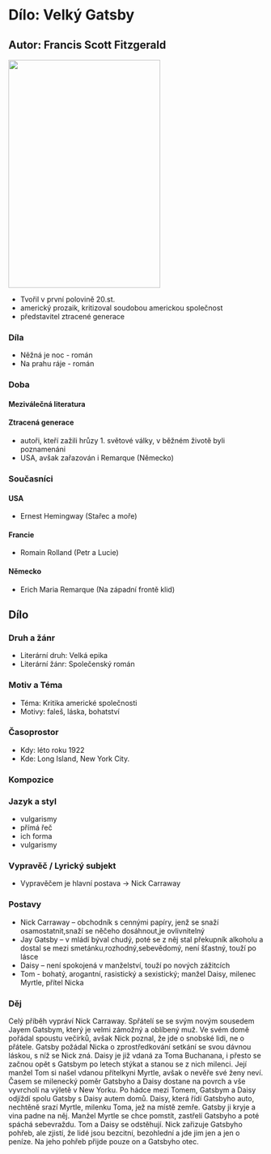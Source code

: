 # Dílo: Velký Gatsby
## Autor: Francis Scott Fitzgerald

<img src=https://github.com/marvalkrystof/Jecna-Maturita-2023/assets/84131825/3947b383-2810-4c84-9a01-e25efb7d2676 width=300px height=450px>

-	Tvořil v první polovině 20.st.
-	americký prozaik, kritizoval soudobou americkou společnost
-	představitel ztracené generace

### Díla
- Něžná je noc - román
- Na prahu ráje - román
### Doba 
#### Meziválečná literatura
#### Ztracená generace
- autoři, kteří zažili hrůzy 1. světové války, v běžném životě byli poznamenáni
- USA, avšak zařazován i Remarque (Německo)
### Současníci
#### USA
-	Ernest Hemingway (Stařec a moře)
#### Francie
-	Romain Rolland (Petr a Lucie)
#### Německo
- Erich Maria Remarque (Na západní frontě klid)

## Dílo

### Druh a žánr
- Literární druh: Velká epika
- Literární žánr: Společenský román
### Motiv a Téma
- Téma: Kritika americké společnosti
- Motivy: faleš, láska, bohatství
### Časoprostor
- Kdy: léto roku 1922
- Kde: Long Island, New York City.
### Kompozice

### Jazyk a styl
- vulgarismy
- přímá řeč
- ich forma
- vulgarismy
### Vypravěč / Lyrický subjekt
- Vypravěčem je hlavní postava -> Nick Carraway
### Postavy
- Nick Carraway – obchodník s cennými papíry, jenž se snaží osamostatnit,snaží se něčeho dosáhnout,je ovlivnitelný
- Jay Gatsby – v mládí býval chudý, poté se z něj stal překupník alkoholu a dostal se mezi smetánku,rozhodný,sebevědomý, není šťastný, touží po lásce
- Daisy – není spokojená v manželství, touží po nových zážitcích
- Tom - bohatý, arogantní, rasistický a sexistický; manžel Daisy, milenec Myrtle, přítel Nicka



### Děj
Celý příběh vypráví Nick Carraway. Spřátelí se se svým novým sousedem Jayem Gatsbym, který je velmi zámožný a oblíbený muž. Ve svém domě pořádal spoustu večírků, avšak Nick poznal, že jde o snobské lidi, ne o přátele.
Gatsby požádal Nicka o zprostředkování setkání se svou dávnou láskou, s níž se Nick zná. Daisy je již vdaná za Toma Buchanana, i přesto se začnou opět s Gatsbym po letech stýkat a stanou se z nich milenci. Její manžel Tom si našel vdanou přítelkyni Myrtle, avšak o nevěře své ženy neví. Časem se milenecký poměr Gatsbyho a Daisy dostane na povrch a vše vyvrcholí na výletě v New Yorku.
Po hádce mezi Tomem, Gatsbym a Daisy odjíždí spolu Gatsby s Daisy autem domů. Daisy, která řídí Gatsbyho auto, nechtěně srazí Myrtle, milenku Toma, jež na místě zemře. Gatsby ji kryje a vina padne na něj. Manžel Myrtle se chce pomstít, zastřelí Gatsbyho a poté spáchá sebevraždu.
Tom a Daisy se odstěhují. Nick zařizuje Gatsbyho pohřeb, ale zjistí, že lidé jsou bezcitní, bezohlední a jde jim jen a jen o peníze. Na jeho pohřeb přijde pouze on a Gatsbyho otec.

